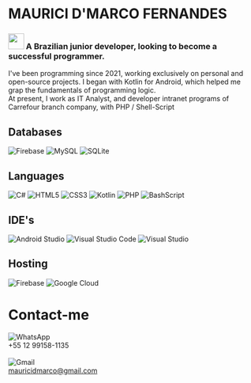 # MAURICI D'MARCO FERNANDES
### <img src="https://hatscripts.github.io/circle-flags/flags/br.svg" width="32"> A Brazilian junior developer, looking to become a successful programmer.

I've been programming since 2021, working exclusively on personal and open-source projects. I began with Kotlin for Android, which helped me grap the fundamentals of programming logic.
<br/>
At present, I work as IT Analyst, and developer intranet programs of Carrefour branch company, with PHP / Shell-Script

## Databases
 ![Firebase](https://img.shields.io/badge/Firebase-039BE5?style=for-the-badge&logo=Firebase&logoColor=white) ![MySQL](https://img.shields.io/badge/mysql-%2300f.svg?style=for-the-badge&logo=mysql&logoColor=white) ![SQLite](https://img.shields.io/badge/sqlite-%2307405e.svg?style=for-the-badge&logo=sqlite&logoColor=white)

## Languages
![C#](https://img.shields.io/badge/c%23-%23239120.svg?style=for-the-badge&logo=c-sharp&logoColor=white) ![HTML5](https://img.shields.io/badge/html5-%23E34F26.svg?style=for-the-badge&logo=html5&logoColor=white) ![CSS3](https://img.shields.io/badge/css3-%231572B6.svg?style=for-the-badge&logo=css3&logoColor=white) ![Kotlin](https://img.shields.io/badge/kotlin-%237F52FF.svg?style=for-the-badge&logo=kotlin&logoColor=white) ![PHP](https://img.shields.io/badge/PHP-777BB4?style=for-the-badge&logo=php&logoColor=white) ![BashScript](https://img.shields.io/badge/bash%20script-0101?style=flat&logo=gnubash&logoColor=%23FFFFFF&labelColor=%23000000)

## IDE's
![Android Studio](https://img.shields.io/badge/Android%20Studio-3DDC84.svg?style=for-the-badge&logo=android-studio&logoColor=white) ![Visual Studio Code](https://img.shields.io/badge/Visual%20Studio%20Code-0078d7.svg?style=for-the-badge&logo=visual-studio-code&logoColor=white) ![Visual Studio](https://img.shields.io/badge/Visual%20Studio-5C2D91.svg?style=for-the-badge&logo=visual-studio&logoColor=white)


## Hosting
 ![Firebase](https://img.shields.io/badge/firebase-%23039BE5.svg?style=for-the-badge&logo=firebase) ![Google Cloud](https://img.shields.io/badge/GoogleCloud-%234285F4.svg?style=for-the-badge&logo=google-cloud&logoColor=white)


# Contact-me
![WhatsApp](https://img.shields.io/badge/WhatsApp-25D366?style=for-the-badge&logo=whatsapp&logoColor=white)
<br>
+55 12 99158-1135
<br>
<br>
![Gmail](https://img.shields.io/badge/Gmail-D14836?style=for-the-badge&logo=gmail&logoColor=white)
<br>
mauricidmarco@gmail.com
